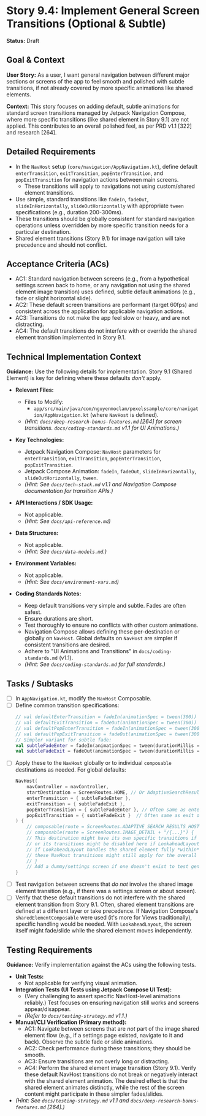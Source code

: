 
# Story 9.4: Implement General Screen Transitions (Optional & Subtle)

**Status:** Draft

## Goal & Context

**User Story:** As a user, I want general navigation between different major sections or screens of the app to feel smooth and polished with subtle transitions, if not already covered by more specific animations like shared elements.

**Context:** This story focuses on adding default, subtle animations for standard screen transitions managed by Jetpack Navigation Compose, where more specific transitions (like shared element in Story 9.1) are not applied. This contributes to an overall polished feel, as per PRD v1.1 [322] and research [264].

## Detailed Requirements

* In the `NavHost` setup (`core/navigation/AppNavigation.kt`), define default `enterTransition`, `exitTransition`, `popEnterTransition`, and `popExitTransition` for navigation actions between main screens.
    * These transitions will apply to navigations not using custom/shared element transitions.
* Use simple, standard transitions like `fadeIn`, `fadeOut`, `slideInHorizontally`, `slideOutHorizontally` with appropriate `tween` specifications (e.g., duration 200-300ms).
* These transitions should be globally consistent for standard navigation operations unless overridden by more specific transition needs for a particular destination.
* Shared element transitions (Story 9.1) for image navigation will take precedence and should not conflict.

## Acceptance Criteria (ACs)

* AC1: Standard navigation between screens (e.g., from a hypothetical settings screen back to home, or any navigation not using the shared element image transition) uses defined, subtle default animations (e.g., fade or slight horizontal slide).
* AC2: These default screen transitions are performant (target 60fps) and consistent across the application for applicable navigation actions.
* AC3: Transitions do not make the app feel slow or heavy, and are not distracting.
* AC4: The default transitions do not interfere with or override the shared element transition implemented in Story 9.1.

## Technical Implementation Context

**Guidance:** Use the following details for implementation. Story 9.1 (Shared Element) is key for defining where these defaults *don't* apply.

* **Relevant Files:**
    * Files to Modify:
        * `app/src/main/java/com/nguyenmoclam/pexelssample/core/navigation/AppNavigation.kt` (where `NavHost` is defined).
    * _(Hint: `docs/deep-research-bonus-features.md` [264] for screen transitions. `docs/coding-standards.md` v1.1 for UI Animations.)_

* **Key Technologies:**
    * Jetpack Navigation Compose: `NavHost` parameters for `enterTransition`, `exitTransition`, `popEnterTransition`, `popExitTransition`.
    * Jetpack Compose Animation: `fadeIn`, `fadeOut`, `slideInHorizontally`, `slideOutHorizontally`, `tween`.
    * _(Hint: See `docs/tech-stack.md` v1.1 and Navigation Compose documentation for transition APIs.)_

* **API Interactions / SDK Usage:**
    * Not applicable.
    * _(Hint: See `docs/api-reference.md`)_

* **Data Structures:**
    * Not applicable.
    * _(Hint: See `docs/data-models.md`.)_

* **Environment Variables:**
    * Not applicable.
    * _(Hint: See `docs/environment-vars.md`)_

* **Coding Standards Notes:**
    * Keep default transitions very simple and subtle. Fades are often safest.
    * Ensure durations are short.
    * Test thoroughly to ensure no conflicts with other custom animations.
    * Navigation Compose allows defining these per-destination or globally on `NavHost`. Global defaults on `NavHost` are simpler if consistent transitions are desired.
    * Adhere to "UI Animations and Transitions" in `docs/coding-standards.md` (v1.1).
    * _(Hint: See `docs/coding-standards.md` for full standards.)_

## Tasks / Subtasks

* [ ] In `AppNavigation.kt`, modify the `NavHost` Composable.
* [ ] Define common transition specifications:
    ```kotlin
    // val defaultEnterTransition = fadeIn(animationSpec = tween(300)) + slideInHorizontally(initialOffsetX = { it / 10 }, animationSpec = tween(300))
    // val defaultExitTransition = fadeOut(animationSpec = tween(300)) + slideOutHorizontally(targetOffsetX = { -it / 10 }, animationSpec = tween(300))
    // val defaultPopEnterTransition = fadeIn(animationSpec = tween(300)) + slideInHorizontally(initialOffsetX = { -it / 10 }, animationSpec = tween(300))
    // val defaultPopExitTransition = fadeOut(animationSpec = tween(300)) + slideOutHorizontally(targetOffsetX = { it / 10 }, animationSpec = tween(300))
    // Simpler variant for subtle fade:
    val subtleFadeEnter = fadeIn(animationSpec = tween(durationMillis = 250))
    val subtleFadeExit = fadeOut(animationSpec = tween(durationMillis = 200))
    ```
* [ ] Apply these to the `NavHost` globally or to individual `composable` destinations as needed. For global defaults:
    ```kotlin
    NavHost(
        navController = navController,
        startDestination = ScreenRoutes.HOME, // Or AdaptiveSearchResultsHostScreen route
        enterTransition = { subtleFadeEnter },
        exitTransition = { subtleFadeExit },
        popEnterTransition = { subtleFadeEnter }, // Often same as enter or specific popEnter
        popExitTransition = { subtleFadeExit }  // Often same as exit or specific popExit
    ) {
        // composable(route = ScreenRoutes.ADAPTIVE_SEARCH_RESULTS_HOST) { ... }
        // composable(route = ScreenRoutes.IMAGE_DETAIL + "/{...}") {
        // This destination might have its own specific transitions if shared element is handled at nav level,
        // or its transitions might be disabled here if LookaheadLayout handles it internally.
        // If LookaheadLayout handles the shared element fully *within* the screen composables,
        // these NavHost transitions might still apply for the overall screen container.
        // }
        // Add a dummy/settings screen if one doesn't exist to test generic transitions
    }
    ```
* [ ] Test navigation between screens that *do not* involve the shared image element transition (e.g., if there was a settings screen or about screen).
* [ ] Verify that these default transitions do not interfere with the shared element transition from Story 9.1. Often, shared element transitions are defined at a different layer or take precedence. If Navigation Compose's `sharedElementComposable` were used (it's more for Views traditionally), specific handling would be needed. With `LookaheadLayout`, the screen itself might fade/slide while the shared element moves independently.

## Testing Requirements

**Guidance:** Verify implementation against the ACs using the following tests.

* **Unit Tests:**
    * Not applicable for verifying visual animation.
* **Integration Tests (UI Tests using Jetpack Compose UI Test):**
    * (Very challenging to assert specific NavHost-level animations reliably.) Test focuses on ensuring navigation still works and screens appear/disappear.
    * _(Refer to `docs/testing-strategy.md` v1.1.)_
* **Manual/CLI Verification (Primary method):**
    * AC1: Navigate between screens that are *not* part of the image shared element flow (e.g., if a settings page existed, navigate to it and back). Observe the subtle fade or slide animations.
    * AC2: Check performance during these transitions; they should be smooth.
    * AC3: Ensure transitions are not overly long or distracting.
    * AC4: Perform the shared element image transition (Story 9.1). Verify these default NavHost transitions do not break or negatively interact with the shared element animation. The desired effect is that the shared element animates distinctly, while the rest of the screen content might participate in these simpler fades/slides.
* _(Hint: See `docs/testing-strategy.md` v1.1 and `docs/deep-research-bonus-features.md` [264].)_